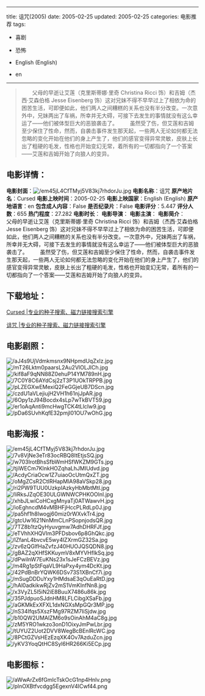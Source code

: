 
---
title: 诅咒(2005)
date: 2005-02-25
updated: 2005-02-25
categories: 电影推荐
tags:
- 喜剧
- 恐怖

- English (English)
- en
---


> 　　父母的早逝让艾莲（克里斯蒂娜·里奇 Christina Ricci 饰）和吉姆（杰西·艾森伯格 Jesse Eisenberg 饰）这对兄妹不得不早早过上了相依为命的困苦生活，可即便如此，他们两人之间糟糕的关系也没有半分改变。一次意外中，兄妹两出了车祸，所幸并无大碍，可接下去发生的事情就没有这么幸运了——他们被体型巨大的恶狼袭击了。 　　虽然受了伤，但艾莲和吉姆至少保住了性命，然而，自袭击事件发生那天起，一些两人无论如何都无法忽略的变化开始在他们的身上产生了，他们的感官变得异常灵敏，皮肤上长出了粗硬的毛发，性格也开始变幻无常，着所有的一切都指向了一个答案——艾莲和吉姆开始了向狼人的变异。

## **电影详情**：

**电影封面**：<img src="https://image.tmdb.org/t/p/w200/em45jL4CfTMyj5V83kj7rhdorJu.jpg" alt="/em45jL4CfTMyj5V83kj7rhdorJu.jpg" title="/em45jL4CfTMyj5V83kj7rhdorJu.jpg">
**电影名称**：诅咒
**原产地片名**：Cursed
**电影上映时间**：2005-02-25
**电影上映国家**：English (English)
**原产地语言**：en
**包含成人内容**：False
**是否纪录片**：False
**电影评分**：5.447
**评分人数**：655
**热门程度**：27.282
**电影时长**：
**电影导演**：
**电影主演**：
**电影简介**：　　父母的早逝让艾莲（克里斯蒂娜·里奇 Christina Ricci 饰）和吉姆（杰西·艾森伯格 Jesse Eisenberg 饰）这对兄妹不得不早早过上了相依为命的困苦生活，可即便如此，他们两人之间糟糕的关系也没有半分改变。一次意外中，兄妹两出了车祸，所幸并无大碍，可接下去发生的事情就没有这么幸运了——他们被体型巨大的恶狼袭击了。 　　虽然受了伤，但艾莲和吉姆至少保住了性命，然而，自袭击事件发生那天起，一些两人无论如何都无法忽略的变化开始在他们的身上产生了，他们的感官变得异常灵敏，皮肤上长出了粗硬的毛发，性格也开始变幻无常，着所有的一切都指向了一个答案——艾莲和吉姆开始了向狼人的变异。

## **下载地址**：
[Cursed |专业的种子搜索、磁力链接搜索引擎](https://movie.amd794.com:2083/?search=Cursed&ordering=&mode=match_phrase&page_size=10&page=1)

[诅咒 |专业的种子搜索、磁力链接搜索引擎](https://movie.amd794.com:2083/?search=%E8%AF%85%E5%92%92&ordering=&mode=match_phrase&page_size=10&page=1)
 

## **电影剧照**：
<img src="https://image.tmdb.org/t/p/original/aJ4s9UjVdmkmsnx9NHpmdUqZxlz.jpg" alt="/aJ4s9UjVdmkmsnx9NHpmdUqZxlz.jpg" title="/aJ4s9UjVdmkmsnx9NHpmdUqZxlz.jpg"><img src="https://image.tmdb.org/t/p/original/mT26Lktm0paarsL2Au2VlOLJICh.jpg" alt="/mT26Lktm0paarsL2Au2VlOLJICh.jpg" title="/mT26Lktm0paarsL2Au2VlOLJICh.jpg"><img src="https://image.tmdb.org/t/p/original/kif8aF9qNN88Z0ehuP14YM789nH.jpg" alt="/kif8aF9qNN88Z0ehuP14YM789nH.jpg" title="/kif8aF9qNN88Z0ehuP14YM789nH.jpg"><img src="https://image.tmdb.org/t/p/original/7C0Y8C6AYdCsj2zT3P1UOkTRPPB.jpg" alt="/7C0Y8C6AYdCsj2zT3P1UOkTRPPB.jpg" title="/7C0Y8C6AYdCsj2zT3P1UOkTRPPB.jpg"><img src="https://image.tmdb.org/t/p/original/pLZEGXwEMexiQ2FeGGjeUB7DScn.jpg" alt="/pLZEGXwEMexiQ2FeGGjeUB7DScn.jpg" title="/pLZEGXwEMexiQ2FeGGjeUB7DScn.jpg"><img src="https://image.tmdb.org/t/p/original/czdU1aVLejiujH2VH1h61njJpAR.jpg" alt="/czdU1aVLejiujH2VH1h61njJpAR.jpg" title="/czdU1aVLejiujH2VH1h61njJpAR.jpg"><img src="https://image.tmdb.org/t/p/original/6Opy1zJ94Bocdx4sLp7wTkBVT59.jpg" alt="/6Opy1zJ94Bocdx4sLp7wTkBVT59.jpg" title="/6Opy1zJ94Bocdx4sLp7wTkBVT59.jpg"><img src="https://image.tmdb.org/t/p/original/er1oAqAnti9mcHwgTCK4tLlcIw9.jpg" alt="/er1oAqAnti9mcHwgTCK4tLlcIw9.jpg" title="/er1oAqAnti9mcHwgTCK4tLlcIw9.jpg"><img src="https://image.tmdb.org/t/p/original/pDa6SUvhKqfE32pmjI01OU7wOhG.jpg" alt="/pDa6SUvhKqfE32pmjI01OU7wOhG.jpg" title="/pDa6SUvhKqfE32pmjI01OU7wOhG.jpg">

## **电影海报**：
<img src="https://image.tmdb.org/t/p/original/em45jL4CfTMyj5V83kj7rhdorJu.jpg" alt="/em45jL4CfTMyj5V83kj7rhdorJu.jpg" title="/em45jL4CfTMyj5V83kj7rhdorJu.jpg"><img src="https://image.tmdb.org/t/p/original/7v8VjNe3eTr83ocRBQ8ItEtjsSQ.jpg" alt="/7v8VjNe3eTr83ocRBQ8ItEtjsSQ.jpg" title="/7v8VjNe3eTr83ocRBQ8ItEtjsSQ.jpg"><img src="https://image.tmdb.org/t/p/original/w703IrotBhsSfbWmHSfWKZM9GTs.jpg" alt="/w703IrotBhsSfbWmHSfWKZM9GTs.jpg" title="/w703IrotBhsSfbWmHSfWKZM9GTs.jpg"><img src="https://image.tmdb.org/t/p/original/tjiWECm7KlnkHOZqhaLhJMIUdvd.jpg" alt="/tjiWECm7KlnkHOZqhaLhJMIUdvd.jpg" title="/tjiWECm7KlnkHOZqhaLhJMIUdvd.jpg"><img src="https://image.tmdb.org/t/p/original/AcdyCriaOcw1Z7uiaoOcUtmQxZT.jpg" alt="/AcdyCriaOcw1Z7uiaoOcUtmQxZT.jpg" title="/AcdyCriaOcw1Z7uiaoOcUtmQxZT.jpg"><img src="https://image.tmdb.org/t/p/original/oMgZCsR2CtIRHapMlA98aVSkp28.jpg" alt="/oMgZCsR2CtIRHapMlA98aVSkp28.jpg" title="/oMgZCsR2CtIRHapMlA98aVSkp28.jpg"><img src="https://image.tmdb.org/t/p/original/ri2PW9TUU0UzkpIAzkyHbMbtMtl.jpg" alt="/ri2PW9TUU0UzkpIAzkyHbMbtMtl.jpg" title="/ri2PW9TUU0UzkpIAzkyHbMbtMtl.jpg"><img src="https://image.tmdb.org/t/p/original/liRksJZqOE30ULGWNWCPHKOOlnl.jpg" alt="/liRksJZqOE30ULGWNWCPHKOOlnl.jpg" title="/liRksJZqOE30ULGWNWCPHKOOlnl.jpg"><img src="https://image.tmdb.org/t/p/original/xhbJLwiCoHCxgMnyaTj0ATWawvH.jpg" alt="/xhbJLwiCoHCxgMnyaTj0ATWawvH.jpg" title="/xhbJLwiCoHCxgMnyaTj0ATWawvH.jpg"><img src="https://image.tmdb.org/t/p/original/ioEghncdM4vMBHFjHccPLRdLp0J.jpg" alt="/ioEghncdM4vMBHFjHccPLRdLp0J.jpg" title="/ioEghncdM4vMBHFjHccPLRdLp0J.jpg"><img src="https://image.tmdb.org/t/p/original/pa5hf1h8lwogj60miz0rWXvkTr4.jpg" alt="/pa5hf1h8lwogj60miz0rWXvkTr4.jpg" title="/pa5hf1h8lwogj60miz0rWXvkTr4.jpg"><img src="https://image.tmdb.org/t/p/original/gtcUw1621NnMmCLnPSopnjodsQR.jpg" alt="/gtcUw1621NnMmCLnPSopnjodsQR.jpg" title="/gtcUw1621NnMmCLnPSopnjodsQR.jpg"><img src="https://image.tmdb.org/t/p/original/7TZ8b1tzQyHyuvgmw7AdhDHRFJf.jpg" alt="/7TZ8b1tzQyHyuvgmw7AdhDHRFJf.jpg" title="/7TZ8b1tzQyHyuvgmw7AdhDHRFJf.jpg"><img src="https://image.tmdb.org/t/p/original/eTVhhXHQVIm3PFDsbov6p8GhQkc.jpg" alt="/eTVhhXHQVIm3PFDsbov6p8GhQkc.jpg" title="/eTVhhXHQVIm3PFDsbov6p8GhQkc.jpg"><img src="https://image.tmdb.org/t/p/original/lZfanL4bvcvE5wy4lZXrmGZ32Sa.jpg" alt="/lZfanL4bvcvE5wy4lZXrmGZ32Sa.jpg" title="/lZfanL4bvcvE5wy4lZXrmGZ32Sa.jpg"><img src="https://image.tmdb.org/t/p/original/zv6zQGlfHaZvfzJ40HUOJQSQDN8.jpg" alt="/zv6zQGlfHaZvfzJ40HUOJQSQDN8.jpg" title="/zv6zQGlfHaZvfzJ40HUOJQSQDN8.jpg"><img src="https://image.tmdb.org/t/p/original/gBAZ2qXHfSKKuymV8xMYVHfIkSq.jpg" alt="/gBAZ2qXHfSKKuymV8xMYVHfIkSq.jpg" title="/gBAZ2qXHfSKKuymV8xMYVHfIkSq.jpg"><img src="https://image.tmdb.org/t/p/original/dPwilnW7EuKNs23x1sJeFCzBEVz.jpg" alt="/dPwilnW7EuKNs23x1sJeFCzBEVz.jpg" title="/dPwilnW7EuKNs23x1sJeFCzBEVz.jpg"><img src="https://image.tmdb.org/t/p/original/m4Rg1pStFqaVL9HaPxy4ym4DcKt.jpg" alt="/m4Rg1pStFqaVL9HaPxy4ym4DcKt.jpg" title="/m4Rg1pStFqaVL9HaPxy4ym4DcKt.jpg"><img src="https://image.tmdb.org/t/p/original/42PdBnBrYQWK6DSv73S1XBnCf7i.jpg" alt="/42PdBnBrYQWK6DSv73S1XBnCf7i.jpg" title="/42PdBnBrYQWK6DSv73S1XBnCf7i.jpg"><img src="https://image.tmdb.org/t/p/original/mSugDDDuYxy1HMdsaE3qOuEaRtD.jpg" alt="/mSugDDDuYxy1HMdsaE3qOuEaRtD.jpg" title="/mSugDDDuYxy1HMdsaE3qOuEaRtD.jpg"><img src="https://image.tmdb.org/t/p/original/hAl0adkikwRjZv2mS1VmKInfNn8.jpg" alt="/hAl0adkikwRjZv2mS1VmKInfNn8.jpg" title="/hAl0adkikwRjZv2mS1VmKInfNn8.jpg"><img src="https://image.tmdb.org/t/p/original/x3VyZL5l5iN2iE8BuuX7486u86k.jpg" alt="/x3VyZL5l5iN2iE8BuuX7486u86k.jpg" title="/x3VyZL5l5iN2iE8BuuX7486u86k.jpg"><img src="https://image.tmdb.org/t/p/original/35PJdpuoSJdnHM8LFLCibgXSaFb.jpg" alt="/35PJdpuoSJdnHM8LFLCibgXSaFb.jpg" title="/35PJdpuoSJdnHM8LFLCibgXSaFb.jpg"><img src="https://image.tmdb.org/t/p/original/aGKMkExXFXL1dxNGXsMpGQr3MP.jpg" alt="/aGKMkExXFXL1dxNGXsMpGQr3MP.jpg" title="/aGKMkExXFXL1dxNGXsMpGQr3MP.jpg"><img src="https://image.tmdb.org/t/p/original/nS34Ifqs5XszFMg97RZM7IiSjdw.jpg" alt="/nS34Ifqs5XszFMg97RZM7IiSjdw.jpg" title="/nS34Ifqs5XszFMg97RZM7IiSjdw.jpg"><img src="https://image.tmdb.org/t/p/original/b10QW2UMAlZM6o9sOinAhM4aC8g.jpg" alt="/b10QW2UMAlZM6o9sOinAhM4aC8g.jpg" title="/b10QW2UMAlZM6o9sOinAhM4aC8g.jpg"><img src="https://image.tmdb.org/t/p/original/zM5YRO1wkzo3onD1OixyJmPwLbr.jpg" alt="/zM5YRO1wkzo3onD1OixyJmPwLbr.jpg" title="/zM5YRO1wkzo3onD1OixyJmPwLbr.jpg"><img src="https://image.tmdb.org/t/p/original/tUYUZ2Uot2DVV8WegBcBEnlRcWC.jpg" alt="/tUYUZ2Uot2DVV8WegBcBEnlRcWC.jpg" title="/tUYUZ2Uot2DVV8WegBcBEnlRcWC.jpg"><img src="https://image.tmdb.org/t/p/original/8PCtGZVsHEzEzqXK4Ov7AzduZcn.jpg" alt="/8PCtGZVsHEzEzqXK4Ov7AzduZcn.jpg" title="/8PCtGZVsHEzEzqXK4Ov7AzduZcn.jpg"><img src="https://image.tmdb.org/t/p/original/yKV3YoqQtHC8Syl6HR266Ki5ECp.jpg" alt="/yKV3YoqQtHC8Syl6HR266Ki5ECp.jpg" title="/yKV3YoqQtHC8Syl6HR266Ki5ECp.jpg">

## **电影图标**：
<img src="https://image.tmdb.org/t/p/original/aWwArZx6fGmIcTskOcG1np4Hnlv.png" alt="/aWwArZx6fGmIcTskOcG1np4Hnlv.png" title="/aWwArZx6fGmIcTskOcG1np4Hnlv.png"><img src="https://image.tmdb.org/t/p/original/plnOXBtfvcdgg5EgexnV4ICwf44.png" alt="/plnOXBtfvcdgg5EgexnV4ICwf44.png" title="/plnOXBtfvcdgg5EgexnV4ICwf44.png">
